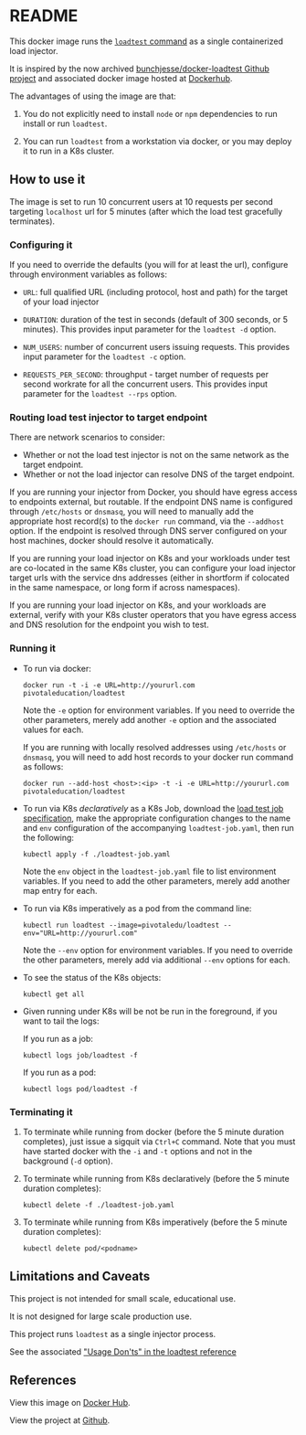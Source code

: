 # README

This docker image runs the
[`loadtest` command](https://www.npmjs.com/package/loadtest)
as a single containerized load injector.

It is inspired by the now archived
[bunchjesse/docker-loadtest Github project](https://github.com/bunchjesse/docker-loadtest)
and associated docker image hosted at
[Dockerhub](https://hub.docker.com/r/bunchjesse/loadtest).

The advantages of using the image are that:

1.  You do not explicitly need to install `node` or `npm` dependencies
    to run install or run `loadtest`.

1.  You can run `loadtest` from a workstation via docker,
    or you may deploy it to run in a K8s cluster.

## How to use it

The image is set to run 10 concurrent users at 10 requests per second
targeting `localhost` url for 5 minutes
(after which the load test gracefully terminates).

### Configuring it

If you need to override the defaults
(you will for at least the url),
configure through environment variables as follows:

-   `URL`:
    full qualified URL (including protocol, host and path) for the
    target of your load injector

-   `DURATION`:
    duration of the test in seconds
    (default of 300 seconds, or 5 minutes).
    This provides input parameter for the `loadtest -d` option.

-   `NUM_USERS`:
    number of concurrent users issuing requests.
    This provides input parameter for the `loadtest -c` option.

-   `REQUESTS_PER_SECOND`:
    throughput - target number of requests per second workrate for
    all the concurrent users.
    This provides input parameter for the `loadtest --rps` option.

### Routing load test injector to target endpoint

There are network scenarios to consider:

- Whether or not the load test injector is not on the same network as the target endpoint.
- Whether or not the load injector can resolve DNS of the target endpoint.

If you are running your injector from Docker,
you should have egress access to endpoints external,
but routable.  If the endpoint DNS name is configured through `/etc/hosts`
or `dnsmasq`, you will need to manually add the appropriate host record(s)
to the `docker run` command, via the `--addhost` option.
If the endpoint is resolved through DNS server configured on your
host machines,
docker should resolve it automatically.

If you are running your load injector on K8s and your workloads
under test are co-located in the same K8s cluster,
you can configure your load injector target urls with the service
dns addresses
(either in shortform if colocated in the same namespace,
or long form if across namespaces).

If you are running your load injector on K8s,
and your workloads are external,
verify with your K8s cluster operators that you have egress
access and DNS resolution for the endpoint you wish to test.

### Running it

-   To run via docker:

    `docker run -t -i -e URL=http://yoururl.com pivotaleducation/loadtest`

    Note the `-e` option for environment variables.
    If you need to override the other parameters,
    merely add another `-e` option and the associated values for each.

    If you are running with locally resolved addresses using `/etc/hosts`
    or `dnsmasq`,
    you will need to add host records to your docker run command as
    follows:

    `docker run --add-host <host>:<ip> -t -i -e URL=http://yoururl.com pivotaleducation/loadtest`

-   To run via K8s *declaratively* as a K8s Job,
    download the
    [load test job specification](https://raw.githubusercontent.com/platform-acceleration-lab/docker-loadtest/master/loadtest-job.yaml),
    make the appropriate configuration changes to the name and
    `env` configuration of the accompanying `loadtest-job.yaml`,
    then run the following:

    `kubectl apply -f ./loadtest-job.yaml`

    Note the `env` object in the `loadtest-job.yaml` file to
    list environment variables.
    If you need to add the other parameters,
    merely add another map entry for each.

-   To run via K8s imperatively as a pod from the command line:

    `kubectl run loadtest --image=pivotaledu/loadtest --env="URL=http://yoururl.com"`

    Note the `--env` option for environment variables.
    If you need to override the other parameters,
    merely add via additional `--env` options for each.

-   To see the status of the K8s objects:

    `kubectl get all`

-   Given running under K8s will be not be run in the foreground,
    if you want to tail the logs:

    If you run as a job:

    `kubectl logs job/loadtest -f`

    If you run as a pod:

    `kubectl logs pod/loadtest -f`

### Terminating it

1.  To terminate while running from docker
    (before the 5 minute duration completes),
    just issue a sigquit via `Ctrl+C` command.
    Note that you must have started docker with the `-i` and `-t`
    options and not in the background (`-d` option).

1.  To terminate while running from K8s declaratively
    (before the 5 minute duration completes):

    `kubectl delete -f ./loadtest-job.yaml`

1.  To terminate while running from K8s imperatively
    (before the 5 minute duration completes):

    `kubectl delete pod/<podname>`

## Limitations and Caveats

This project is not intended for small scale,
educational use.

It is not designed for large scale production use.

This project runs `loadtest` as a single injector process.

See the associated
["Usage Don'ts" in the loadtest reference](https://www.npmjs.com/package/loadtest#usage-donts)

## References

View this image on
[Docker Hub](https://hub.docker.com/r/pivotaleducation/loadtest/).

View the project at [Github](https://github.com/platform-acceleration-lab/docker-loadtest).
